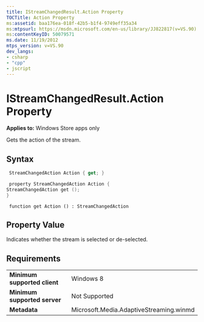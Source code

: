```yaml
---
title: IStreamChangedResult.Action Property
TOCTitle: Action Property
ms:assetid: baa176ea-018f-42b5-b1f4-9749eff35a34
ms:mtpsurl: https://msdn.microsoft.com/en-us/library/JJ822817(v=VS.90)
ms:contentKeyID: 50079571
ms.date: 11/19/2012
mtps_version: v=VS.90
dev_langs:
- csharp
- "cpp"
- jscript
---
```


# IStreamChangedResult.Action Property

**Applies to:** Windows Store apps only

Gets the action of the stream.

## Syntax

```csharp
 StreamChangedAction Action { get; }
```

```cpp
 property StreamChangedAction Action {
StreamChangedAction get ();
}
```

```jscript
 function get Action () : StreamChangedAction
```

## Property Value

Indicates whether the stream is selected or de-selected.

## Requirements

|||
|--- |--- |
|**Minimum supported client**|Windows 8|
|**Minimum supported server**|Not Supported|
|**Metadata**|Microsoft.Media.AdaptiveStreaming.winmd|

